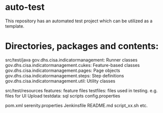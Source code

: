 # auto-test
This repository has an automated test project which can be utilized as a template.

# Directories, packages and contents:
src/test/java
gov.dhs.cisa.indicatormanagement: Runner classes
gov.dhs.cisa.indicatormanagement.cukes: Feature-based classes
gov.dhs.cisa.indicatormanagement.pages: Page objects
gov.dhs.cisa.indicatormanagement.steps: Step definitions
gov.dhs.cisa.indicatormanagement.util: Utility classes

src/test/resources
features: feature files
testfiles: files used in testing. e.g. files for UI Upload
testdata: sql scripts
config.properties

pom.xml
serenity.properties
Jenkinsfile
README.md
script_xx.sh
etc.